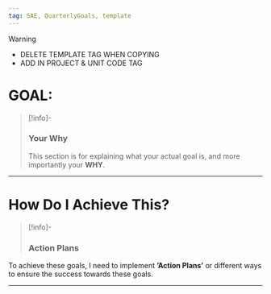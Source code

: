 ```yaml
---
tag: SAE, QuarterlyGoals, template
---
```

> [!Warning]
> - DELETE TEMPLATE TAG WHEN COPYING
> - ADD IN PROJECT & UNIT CODE TAG
# GOAL: 
> [!info]-
> ### Your Why
> This section is for explaining what your actual goal is, and more importantly your **WHY**.


---
# How Do I Achieve This?
> [!info]-
> ### Action Plans
To achieve these goals, I need to implement **’Action Plans’** or different ways to ensure the success towards these goals.


---
